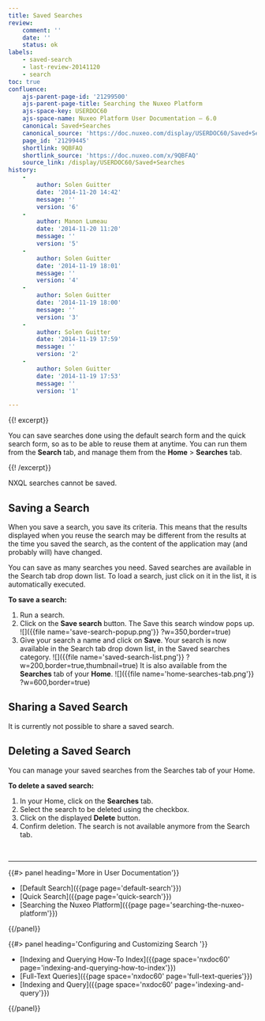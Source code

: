 ```yaml
---
title: Saved Searches
review:
    comment: ''
    date: ''
    status: ok
labels:
    - saved-search
    - last-review-20141120
    - search
toc: true
confluence:
    ajs-parent-page-id: '21299500'
    ajs-parent-page-title: Searching the Nuxeo Platform
    ajs-space-key: USERDOC60
    ajs-space-name: Nuxeo Platform User Documentation — 6.0
    canonical: Saved+Searches
    canonical_source: 'https://doc.nuxeo.com/display/USERDOC60/Saved+Searches'
    page_id: '21299445'
    shortlink: 9QBFAQ
    shortlink_source: 'https://doc.nuxeo.com/x/9QBFAQ'
    source_link: /display/USERDOC60/Saved+Searches
history:
    - 
        author: Solen Guitter
        date: '2014-11-20 14:42'
        message: ''
        version: '6'
    - 
        author: Manon Lumeau
        date: '2014-11-20 11:20'
        message: ''
        version: '5'
    - 
        author: Solen Guitter
        date: '2014-11-19 18:01'
        message: ''
        version: '4'
    - 
        author: Solen Guitter
        date: '2014-11-19 18:00'
        message: ''
        version: '3'
    - 
        author: Solen Guitter
        date: '2014-11-19 17:59'
        message: ''
        version: '2'
    - 
        author: Solen Guitter
        date: '2014-11-19 17:53'
        message: ''
        version: '1'

---
```

{{! excerpt}}

You can save searches done using the default search form and the quick search form, so as to be able to reuse them at anytime. You can run them from the **Search** tab, and manage them from the **Home** > **Searches** tab.

{{! /excerpt}}

NXQL searches cannot be saved.

## Saving a Search

When you save a search, you save its criteria. This means that the results displayed when you reuse the search may be different from the results at the time you saved the search, as the content of the application may (and probably will) have changed.

You can save as many searches you need. Saved searches are available in the Search tab drop down list. To load a search, just click on it in the list, it is automatically executed.

**To save a search:**

1.  Run a search.
2.  Click on the **Save search** button.
    The Save this search window pops up.
    ![]({{file name='save-search-popup.png'}} ?w=350,border=true)
3.  Give your search a name and click on **Save**.
    Your search is now available in the Search tab drop down list, in the Saved searches category.
    ![]({{file name='saved-search-list.png'}} ?w=200,border=true,thumbnail=true)
    It is also available from the **Searches** tab of your **Home**.
    ![]({{file name='home-searches-tab.png'}} ?w=600,border=true)

## Sharing a Saved Search

It is currently not possible to share a saved search.

## Deleting a Saved Search

You can manage your saved searches from the Searches tab of your Home.

**To delete a saved search:**

1.  In your Home, click on the **Searches** tab.
2.  Select the search to be deleted using the checkbox.
3.  Click on the displayed **Delete** button.
4.  Confirm deletion.
    The search is not available anymore from the Search tab.

&nbsp;

* * *

<div class="row" data-equalizer data-equalize-on="medium"><div class="column medium-6">{{#> panel heading='More in User Documentation'}}

*   [Default Search]({{page page='default-search'}})
*   [Quick Search]({{page page='quick-search'}})
*   [Searching the Nuxeo Platform]({{page page='searching-the-nuxeo-platform'}})

{{/panel}}</div><div class="column medium-6">{{#> panel heading='Configuring and Customizing Search '}}

*   [Indexing and Querying How-To Index]({{page space='nxdoc60' page='indexing-and-querying-how-to-index'}})
*   [Full-Text Queries]({{page space='nxdoc60' page='full-text-queries'}})
*   [Indexing and Query]({{page space='nxdoc60' page='indexing-and-query'}})

{{/panel}}</div></div>